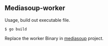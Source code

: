 
## Mediasoup-worker

Usage, build out executable file.

``` shell
$ go build
```

Replace the worker Binary in [mediasoup](https://github.com/versatica/mediasoup) project.

